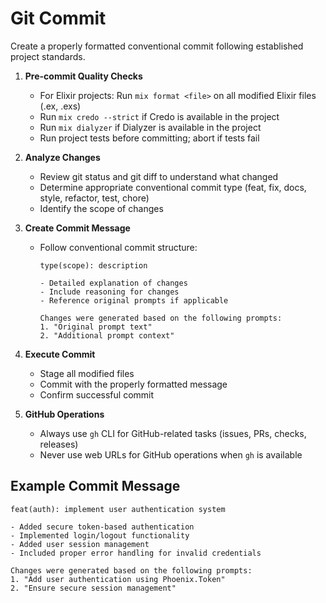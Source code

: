 # Git Commit

Create a properly formatted conventional commit following established project standards.

1. **Pre-commit Quality Checks**
   - For Elixir projects: Run `mix format <file>` on all modified Elixir files (.ex, .exs)
   - Run `mix credo --strict` if Credo is available in the project
   - Run `mix dialyzer` if Dialyzer is available in the project
   - Run project tests before committing; abort if tests fail

2. **Analyze Changes**
   - Review git status and git diff to understand what changed
   - Determine appropriate conventional commit type (feat, fix, docs, style, refactor, test, chore)
   - Identify the scope of changes

3. **Create Commit Message**
   - Follow conventional commit structure:
     ```
     type(scope): description

     - Detailed explanation of changes
     - Include reasoning for changes
     - Reference original prompts if applicable

     Changes were generated based on the following prompts:
     1. "Original prompt text"
     2. "Additional prompt context"
     ```

4. **Execute Commit**
   - Stage all modified files
   - Commit with the properly formatted message
   - Confirm successful commit

5. **GitHub Operations**
   - Always use `gh` CLI for GitHub-related tasks (issues, PRs, checks, releases)
   - Never use web URLs for GitHub operations when `gh` is available

## Example Commit Message

```
feat(auth): implement user authentication system

- Added secure token-based authentication
- Implemented login/logout functionality
- Added user session management
- Included proper error handling for invalid credentials

Changes were generated based on the following prompts:
1. "Add user authentication using Phoenix.Token"
2. "Ensure secure session management"
```